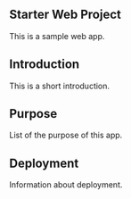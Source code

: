 ## Starter Web Project

This is a sample web app.

## Introduction

This is a short introduction.

## Purpose

List of the purpose of this app.

## Deployment

Information about deployment.